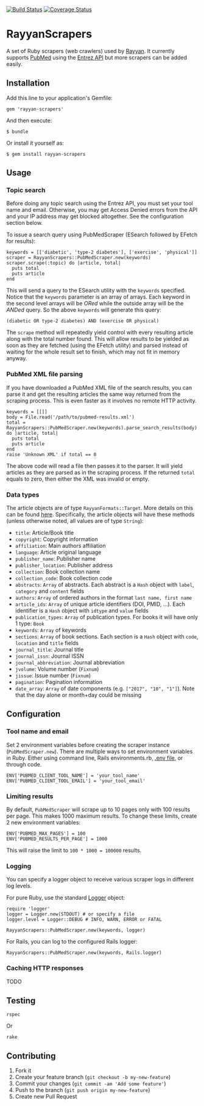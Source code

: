 [![Build Status](https://travis-ci.org/rayyanqcri/rayyan-scrapers.svg?branch=master)](https://travis-ci.org/rayyanqcri/rayyan-scrapers)
[![Coverage Status](https://coveralls.io/repos/github/rayyanqcri/rayyan-scrapers/badge.svg?branch=master)](https://coveralls.io/github/rayyanqcri/rayyan-scrapers?branch=master)

# RayyanScrapers

A set of Ruby scrapers (web crawlers) used by [Rayyan](https://rayyan.qcri.org).
It currently supports [PubMed](https://www.ncbi.nlm.nih.gov/pubmed/)
using the [Entrez API](https://www.ncbi.nlm.nih.gov/books/NBK25501/)
but more scrapers can be added easily.

## Installation

Add this line to your application's Gemfile:

    gem 'rayyan-scrapers'

And then execute:

    $ bundle

Or install it yourself as:

    $ gem install rayyan-scrapers

## Usage

### Topic search

Before doing any topic search using the Entrez API, you must set your tool name and email.
Otherwise, you may get Access Denied errors from the API and your IP address may get blocked altogether.
See the configuration section below.

To issue a search query using PubMedScraper (ESearch followed by EFetch for results):

    keywords = [['diabetic', 'type-2 diabetes'], ['exercise', 'physical']]
    scraper = RayyanScrapers::PubMedScraper.new(keywords)
    scraper.scrape(:topic) do |article, total|
      puts total
      puts article
    end

This will send a query to the ESearch utility with the `keywords` specified.
Notice that the `keywords` parameter is an array of arrays. Each keyword in the
second level arrays will be *ORed* while the outside array will be the *ANDed* query.
So the above `keywords` will generate this query:

    (diabetic OR type-2 diabetes) AND (exercise OR physical)

The `scrape` method will repeatedly yield control with every resulting article along with the total number found.
This will allow results to be yielded as soon as they are fetched (using the EFetch utility) and parsed
instead of waiting for the whole result set to finish, which may not fit in memory anyway.

### PubMed XML file parsing

If you have downloaded a PubMed XML file of the search results, you can parse it
and get the resulting articles the same way returned from the scraping process.
This is even faster as it involves no remote HTTP activity.

    keywords = [[]]
    body = File.read('/path/to/pubmed-results.xml')
    total = RayyanScrapers::PubMedScraper.new(keywords).parse_search_results(body) do |article, total|
      puts total
      puts article
    end
    raise 'Unknown XML' if total == 0

The above code will read a file then passes it to the parser. It will yield articles as they are parsed
as in the scraping process. If the returned `total` equals to zero, then either the XML was invalid or empty.

### Data types

The article objects are of type `RayyanFormats::Target`.
More details on this can be found [here](https://github.com/rayyanqcri/rayyan-formats-core#rayyanformatstarget).
Specifically, the article objects will have these methods (unless otherwise noted, all values are of type `String`):

- `title`: Article/Book title
- `copyright`: Copyright information
- `affiliation`: Main authors affiliation
- `language`: Article original language
- `publisher_name`: Publisher name
- `publisher_location`: Publisher address
- `collection`: Book collection name
- `collection_code`: Book collection code
- `abstracts`: `Array` of abstracts. Each abstract is a `Hash` object with `label`, `category` and `content` fields
- `authors`: `Array` of ordered authors in the format `last name, first name`
- `article_ids`: `Array` of unique article identifiers (DOI, PMID, ...). Each identifier is a `Hash` object with `idtype` and `value` fields
- `publication_types`: `Array` of publication types. For books it will have only 1 type: `Book`
- `keywords`: `Array` of keywords
- `sections`: `Array` of book sections. Each section is a `Hash` object with `code`, `location` and `title` fields
- `journal_title`: Journal title
- `journal_issn`: Journal ISSN
- `journal_abbreviation`: Journal abbreviation
- `jvolume`: Volume number (`Fixnum`)
- `jissue`: Issue number (`Fixnum`)
- `pagination`: Pagination information
- `date_array`: `Array` of date components (e.g. `["2017", "10", "1"]`). Note that the day alone or month+day could be missing


## Configuration

### Tool name and email

Set 2 environment variables before creating the scraper instance (`PubMedScraper.new`).
There are multiple ways to set environment variables in Ruby. Either using command line,
Rails environments.rb, [.env file](https://github.com/bkeepers/dotenv), or through code.

    ENV['PUBMED_CLIENT_TOOL_NAME'] = 'your_tool_name'
    ENV['PUBMED_CLIENT_TOOL_EMAIL'] = 'your_tool_email'

### Limiting results

By default, `PubMedScraper` will scrape up to 10 pages only with 100 results per page.
This makes 1000 maximum results. To change these limits, create 2 new environment variables:

    ENV['PUBMED_MAX_PAGES'] = 100
    ENV['PUBMED_RESULTS_PER_PAGE'] = 1000

This will raise the limit to `100 * 1000 = 100000` results.

### Logging

You can specify a logger object to receive various scraper logs in different log levels.

For pure Ruby, use the standard [Logger](http://ruby-doc.org/stdlib-2.1.0/libdoc/logger/rdoc/Logger.html) object:

    require 'logger'
    logger = Logger.new(STDOUT) # or specify a file
    logger.level = Logger::DEBUG # INFO, WARN, ERROR or FATAL

    RayyanScrapers::PubMedScraper.new(keywords, logger)

For Rails, you can log to the configured Rails logger:

    RayyanScrapers::PubMedScraper.new(keywords, Rails.logger)

### Caching HTTP responses

TODO

## Testing

    rspec

Or

    rake

## Contributing

1. Fork it
2. Create your feature branch (`git checkout -b my-new-feature`)
3. Commit your changes (`git commit -am 'Add some feature'`)
4. Push to the branch (`git push origin my-new-feature`)
5. Create new Pull Request
